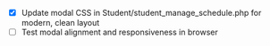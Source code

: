 - [x] Update modal CSS in Student/student_manage_schedule.php for modern, clean layout
- [ ] Test modal alignment and responsiveness in browser
